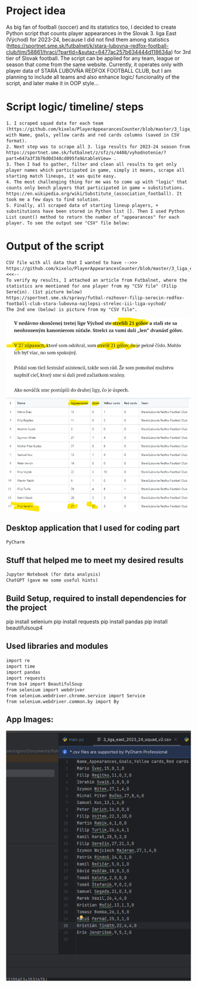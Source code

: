 # Project idea
As big fan of football (soccer) and its statistics too, I decided to create Python script that counts player appearances in the Slovak 3. liga East (Východ) for 2023-24, because I did not find them among statistics (https://sportnet.sme.sk/futbalnet/k/stara-lubovna-redfox-football-club/tim/58861/hraci/?partId=&sutaz=6477ac257b634444d118634a) for 3rd tier of Slovak football. The script can be applied for any team, league or season that come from the same website. Currently, it operates only with player data of STARÁ ĽUBOVŇA REDFOX FOOTBALL CLUB, but I am planning to include all teams and also enhance logic/ funcionality of the script, and later make it in OOP style...

# Script logic/ timeline/ steps
```
1. I scraped squad data for each team (https://github.com/kixelo/PlayerAppearancesCounter/blob/master/3_liga_east_2023_24_squad_RawFile.csv), with Name, goals, yellow cards and red cards columns (saved in CSV format).
2. Next step was to scrape all 3. liga results for 2023-24 season from https://sportnet.sme.sk/futbalnet/z/sfz/s/4408/vyhodnotenie/?part=647a3f3b76d0d348cd095fa9&tableView= .
3. Then I had to gather, filter and clean all results to get only player names which participated in game, simply it means, scrape all starting match lineups, it was quite easy.
4. The most challenging thing for me was to come up with "logic" that counts only bench players that participated in game = substitutions. https://en.wikipedia.org/wiki/Substitute_(association_football). It took me a few days to find solution.
5. Finally, all scraped data of starting lineup players, + substitutions have been stored in Python list []. Then I used Python List count() method to return the number of "appearances" for each player. To see the output see "CSV" file below: 
```

# Output of the script
```
CSV file with all data that I wanted to have -->>> https://github.com/kixelo/PlayerAppearancesCounter/blob/master/3_liga_east_2023_24_squad_v2.csv <<<--
To verify my results, I attached an article from Futbalnet, where the statistics are mentioned for one player from my "CSV file" (Filip Serečin). (1st picture below)
https://sportnet.sme.sk/spravy/futbal-rozhovor-filip-serecin-redfox-football-club-stara-lubovna-najlepsi-strelec-iii-liga-vychod/
The 2nd one (below) is picture from my "CSV file".
```
<img src="https://github.com/kixelo/PlayerAppearancesCounter/blob/master/Screenshot%202024-07-09%20175424.png" />
<img src="https://github.com/kixelo/PlayerAppearancesCounter/blob/master/Screenshot%202024-07-09%20175732.png" />


## Desktop application that I used for coding part
```
PyCharm
```

## Stuff that helped me to meet my desired results
```
Jupyter Notebook (for data analysis)
ChatGPT (gave me some useful hints)
```

## Build Setup, required to install dependencies for the project
pip install selenium
pip install requests
pip install pandas
pip install beautifulsoup4

## Used libraries and modules
```
import re
import time
import pandas
import requests
from bs4 import BeautifulSoup
from selenium import webdriver
from selenium.webdriver.chrome.service import Service
from selenium.webdriver.common.by import By
```

## App Images:
<img src="https://github.com/kixelo/PlayerAppearancesCounter/blob/master/output.png" />
